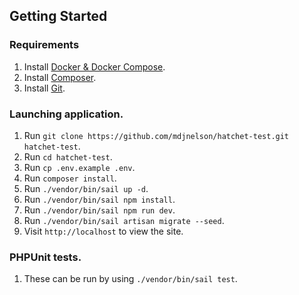 ## Getting Started

### Requirements

1. Install [Docker & Docker Compose](https://docs.docker.com/compose/install/).
2. Install [Composer](https://getcomposer.org/).
3. Install [Git](https://git-scm.com/downloads).

### Launching application.

1. Run `git clone https://github.com/mdjnelson/hatchet-test.git hatchet-test`.
2. Run `cd hatchet-test`.
3. Run `cp .env.example .env`.
4. Run `composer install`.
5. Run `./vendor/bin/sail up -d`.
6. Run `./vendor/bin/sail npm install`.
7. Run `./vendor/bin/sail npm run dev`.
8. Run `./vendor/bin/sail artisan migrate --seed`.
9. Visit `http://localhost` to view the site.

### PHPUnit tests.

1. These can be run by using `./vendor/bin/sail test`.
